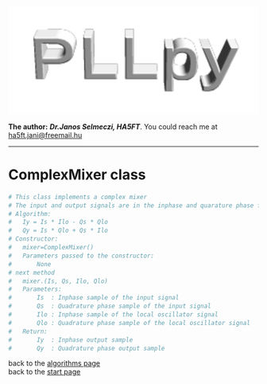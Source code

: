 ![sdrflow logo](images/pllpy_logo.svg  "pllpy")

**The author:** ***Dr.Janos Selmeczi, HA5FT***. You could reach me at <ha5ft.jani@freemail.hu>
***
# ComplexMixer class

```python
# This class implements a complex mixer
# The input and output signals are in the inphase and quarature phase form.
# Algorithm:
#   Iy = Is * Ilo - Qs * Qlo
#   Qy = Is * Qlo + Qs * Ilo
# Constructor:
#   mixer=ComplexMixer()
#   Parameters passed to the constructor:
#       None
# next method
#   mixer.(Is, Qs, Ilo, Qlo)
#   Parameters:
#       Is  : Inphase sample of the input signal
#       Qs  : Quadrature phase sample of the input signal
#       Ilo : Inphase sample of the local oscillator signal
#       Qlo : Quadrature phase sample of the local oscillator signal
#   Return:
#       Iy  : Inphase output sample
#       Qy  : Quadrature phase output sample
```

back to the [algorithms page](algorithms.md)\
back to the [start page](../README.md)
